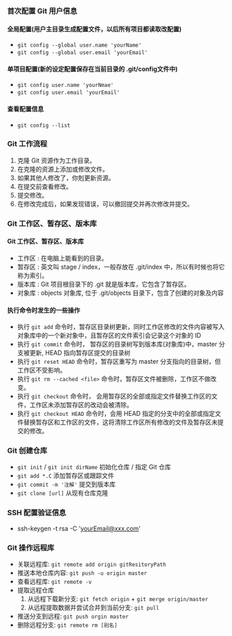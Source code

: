 ### 首次配置 Git 用户信息

#### 全局配置(用户主目录生成配置文件，以后所有项目都读取改配置)
- `git config --global user.name 'yourName'`
- `git config --global user.email 'yourEmail'`

#### 单项目配置(新的设定配置保存在当前目录的 .git/config文件中)
- `git config user.name 'yourNmae'`
- `git config user.email 'yourEmail'`

#### 查看配置信息
- `git config --list`

### Git 工作流程
1. 克隆 Git 资源作为工作目录。
2. 在克隆的资源上添加或修改文件。
3. 如果其他人修改了，你剋更新资源。
4. 在提交前查看修改。
5. 提交修改。
6. 在修改完成后，如果发现错误，可以撤回提交并再次修改并提交。

### Git 工作区、暂存区、版本库

#### Git 工作区、暂存区、版本库
- 工作区 : 在电脑上能看到的目录。
- 暂存区 : 英文叫 stage / index，一般存放在 .git/index 中，所以有时候也将它称为索引。
- 版本库 : Git 项目根目录下的 .git 就是版本库，它包含了暂存区。
- 对象库 : objects 对象库, 位于 .git/objects 目录下，包含了创建的对象及内容

#### 执行命令时发生的一些操作
- 执行 `git add` 命令时，暂存区目录树更新，同时工作区修改的文件内容被写入对象库中的一个新对象中，且暂存区的文件索引会记录这个对象的 ID
- 执行 `git commit` 命令时， 暂存区的目录树写到版本库(对象库)中，master 分支被更新, HEAD 指向暂存区提交的目录树
- 执行 `git reset HEAD` 命令时，暂存区重写为 master 分支指向的目录树，但工作区不受影响。
- 执行 `git rm --cached <file>` 命令时，暂存区文件被删除，工作区不做改变。
- 执行 `git checkout` 命令时， 会用暂存区的全部或指定文件替换工作区的文件，工作区未添加暂存区的改动会被清除。
- 执行 `git checkout HEAD` 命令时，会用 HEAD 指定的分支中的全部或指定文件替换暂存区和工作区的文件，这将清除工作区所有修改的文件及暂存区未提交的修改。

### Git 创建仓库
- `git init` / `git init dirName` 初始化仓库 / 指定 Git 仓库
- `git add *.C` 添加暂存区或跟踪文件
- `git commit -m '注解'` 提交到版本库
- `git clone [url]` 从现有仓库克隆





### SSH 配置验证信息
- ssh-keygen -t rsa -C 'yourEmail@xxx.com'

### Git 操作远程库
- 关联远程库: `git remote add origin gitResitoryPath`
- 推送本地仓库内容: `git push -u origin master`
- 查看远程库: `git remote -v`
- 提取远程仓库
  1. 从远程下载新分支: `git fetch origin` + `git merge origin/master`
  2. 从远程提取数据并尝试合并到当前分支: `git pull`
- 推送分支到远程: `git push orgin master`
- 删除远程分支: `git remote rm [别名]`


